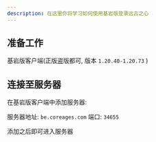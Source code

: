 ```yaml
---
description: 在这里你将学习如何使用基岩版登录远古之心
---
```


## 准备工作

基岩版客户端(正版盗版都可, 版本 `1.20.40-1.20.73` )

## 连接至服务器

在基岩版客户端中添加服务器:

服务器地址: `be.coreages.com` 端口: `34655`

添加之后即可进入服务器

[//]: # ()
[//]: # (## 如何使用Java版正版ID在基岩版登录？)

[//]: # (### 第一步：)

[//]: # (访问 https://link.geysermc.org/method/online)

[//]: # ()
[//]: # (### 第二步：)

[//]: # (点击 `Login to Bedrock` 登录基岩版正版账户)

[//]: # ()
[//]: # (![登录基岩版账户]&#40;../.gitbook/images/geyser/account-link-1.png&#41;)

[//]: # ()
[//]: # (![登录微软账户]&#40;../.gitbook/images/geyser/account-link-2.png&#41;)

[//]: # ()
[//]: # (### 第三步：)

[//]: # (登陆成功后如图所示, 再点击 `Login to Java` 登录Java正版账户)

[//]: # ()
[//]: # (![登录Java账户]&#40;../.gitbook/images/geyser/account-link-3.png&#41;)

[//]: # ()
[//]: # (### 第四步：)

[//]: # (显示如下页面表示大功告成！现在使用基岩版登陆后ID为Java版正版ID)

[//]: # ()
[//]: # (![successfully]&#40;../.gitbook/images/geyser/account-link-4.png&#41;)